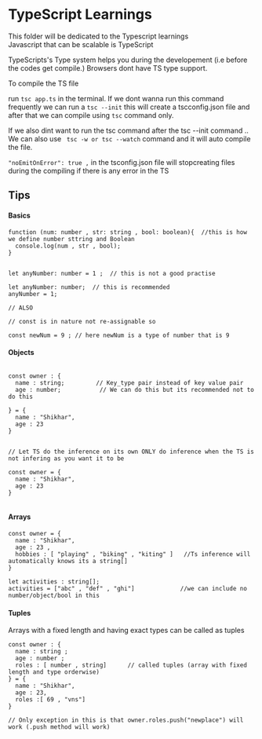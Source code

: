 # TypeScript Learnings

This folder will be dedicated to the Typescript learnings
<br/>
Javascript that can be scalable is TypeScript
<br/>

TypeScripts's Type system helps you during the developement (i.e before the codes get compile.)
Browsers dont have TS type support.

To compile the TS file

run `tsc app.ts` in the terminal.
If we dont wanna run this command frequently we can run a `tsc --init` this will create a tscconfig.json file
and after that we can compile using `tsc` command only.

If we also dint want to run the tsc command after the tsc --init command ..
We can also use ` tsc -w or tsc --watch` command and it will auto compile the file.

`"noEmitOnError": true ,` in the tsconfig.json file will stopcreating files during the compiling if there is
any error in the TS

## Tips

#### Basics

```
function (num: number , str: string , bool: boolean){  //this is how we define number sttring and Boolean
  console.log(num , str , bool);
}


let anyNumber: number = 1 ;  // this is not a good practise

let anyNumber: number;  // this is recommended
anyNumber = 1;

// ALSO

// const is in nature not re-assignable so

const newNum = 9 ; // here newNum is a type of number that is 9

```

#### Objects

```

const owner : {
  name : string;         // Key_type pair instead of key value pair
  age : number;           // We can do this but its recommended not to do this

} = {
  name : "Shikhar",
  age : 23
}


// Let TS do the inference on its own ONLY do inference when the TS is not infering as you want it to be

const owner = {
  name : "Shikhar",
  age : 23
}


```

#### Arrays

```
const owner = {
  name : "Shikhar",
  age : 23 ,
  hobbies : [ "playing" , "biking" , "kiting" ]   //Ts inference will automatically knows its a string[]
}

let activities : string[];
activities = ["abc" , "def" , "ghi"]             //we can include no number/object/bool in this

```

#### Tuples

Arrays with a fixed length and having exact types can be called as tuples

```
const owner : {
  name : string ;
  age : number ;
  roles : [ number , string]      // called tuples (array with fixed length and type orderwise)
} = {
  name : "Shikhar",
  age : 23,
  roles :[ 69 , "vns"]
}

// Only exception in this is that owner.roles.push("newplace") will work (.push method will work)


```
